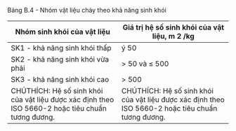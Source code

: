 Bảng B.4 - Nhóm vật liệu cháy theo khả năng sinh khói

| Nhóm sinh khói của vật liệu                                                                       | Giá trị hệ số sinh khói của vật liệu, m 2 /kg                                                     |
|---------------------------------------------------------------------------------------------------|---------------------------------------------------------------------------------------------------|
| SK1 - khả năng sinh khói thấp                                                                     | ý 50                                                                                              |
| SK2 - khả năng sinh khói vừa phải                                                                 | > 50 và ≤ 500                                                                                     |
| SK3 - khả năng sinh khói cao                                                                      | > 500                                                                                             |
| CHÚTHÍCH: Hệ số sinh khói của vật liệu được xác định theo ISO 5660-2 hoặc tiêu chuẩn tương đương. | CHÚTHÍCH: Hệ số sinh khói của vật liệu được xác định theo ISO 5660-2 hoặc tiêu chuẩn tương đương. |